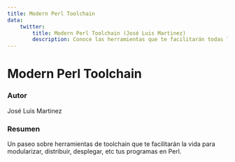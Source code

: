 ```yaml
---
title: Modern Perl Toolchain
data:
    twitter:
        title: Modern Perl Toolchain (José Luis Martinez)
        description: Conoce las herramientas que te facilitarán todas las fases del desarrollo en Perl.
---
```


# Modern Perl Toolchain

### Autor
José Luis Martinez

### Resumen
Un paseo sobre herramientas de toolchain que te facilitarán la vida para modularizar, distribuir, desplegar, etc tus programas en Perl.

